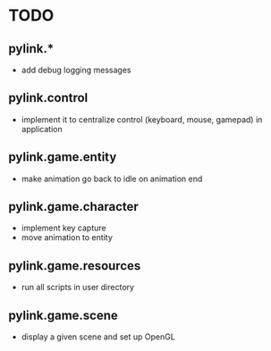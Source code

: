 TODO
====


pylink.*
--------

- add debug logging messages


pylink.control
--------------

- implement it to centralize control (keyboard, mouse, gamepad) in application


pylink.game.entity
------------------

- make animation go back to idle on animation end


pylink.game.character
---------------------

- implement key capture
- move animation to entity


pylink.game.resources
---------------------

- run all scripts in user directory


pylink.game.scene
-----------------

- display a given scene and set up OpenGL
